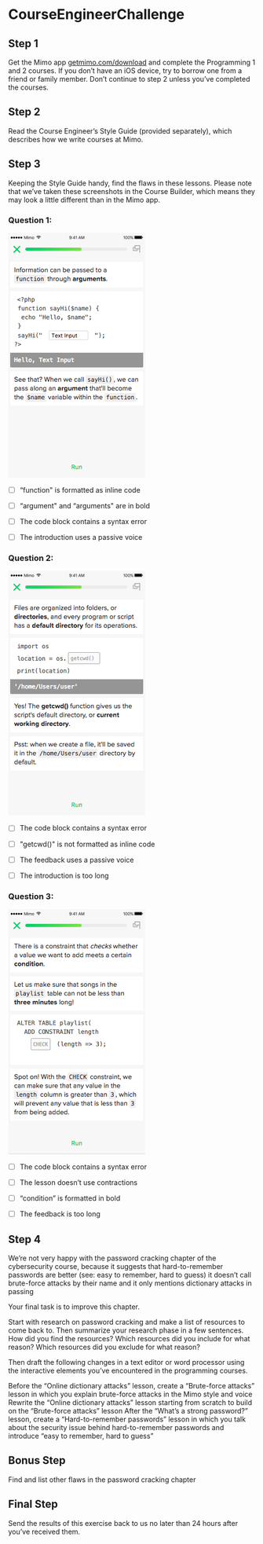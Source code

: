 # CourseEngineerChallenge

## Step 1
Get the Mimo app [getmimo.com/download](getmimo.com/download) and complete the Programming 1 and 2 courses. If you don’t have an iOS device, try to borrow one from a friend or family member. Don’t continue to step 2 unless you’ve completed the courses.

## Step 2
Read the Course Engineer’s Style Guide (provided separately), which describes how we write courses at Mimo.

## Step 3
Keeping the Style Guide handy, find the flaws in these lessons. Please note that we’ve taken these screenshots in the Course Builder, which means they may look a little different than in the Mimo app.


### Question 1:
![Lesson 1](https://github.com/getmimo/CourseEngineerChallenge/blob/master/CourseEngineerChallenge01.png)

- [ ] “function" is formatted as inline code
- [ ] “argument" and “arguments" are in bold
- [ ] The code block contains a syntax error
- [ ] The introduction uses a passive voice


### Question 2:
![Lesson 2](https://github.com/getmimo/CourseEngineerChallenge/blob/master/CourseEngineerChallenge02.png)

- [ ] The code block contains a syntax error
- [ ] "getcwd()" is not formatted as inline code
- [ ] The feedback uses a passive voice
- [ ] The introduction is too long


### Question 3:
![Lesson 3](https://github.com/getmimo/CourseEngineerChallenge/blob/master/CourseEngineerChallenge03.png)

- [ ] The code block contains a syntax error
- [ ] The lesson doesn’t use contractions
- [ ] “condition” is formatted in bold 
- [ ] The feedback is too long


## Step 4
We’re not very happy with the password cracking chapter of the cybersecurity course, because
it suggests that hard-to-remember passwords are better (see: easy to remember, hard to guess)
it doesn’t call brute-force attacks by their name and it only mentions dictionary attacks in passing

Your final task is to improve this chapter.

Start with research on password cracking and make a list of resources to come back to. Then summarize your research phase in a few sentences. How did you find the resources? Which resources did you include for what reason? Which resources did you exclude for what reason?

Then draft the following changes in a text editor or word processor using the interactive elements you’ve encountered in the programming courses.

Before the “Online dictionary attacks” lesson, create a “Brute-force attacks” lesson in which you explain brute-force attacks in the Mimo style and voice
Rewrite the “Online dictionary attacks” lesson starting from scratch to build on the “Brute-force attacks” lesson
After the “What’s a strong password?” lesson, create a “Hard-to-remember passwords” lesson in which you talk about the security issue behind hard-to-remember passwords and introduce “easy to remember, hard to guess”

## Bonus Step
Find and list other flaws in the password cracking chapter

## Final Step
Send the results of this exercise back to us no later than 24 hours after you’ve received them.
